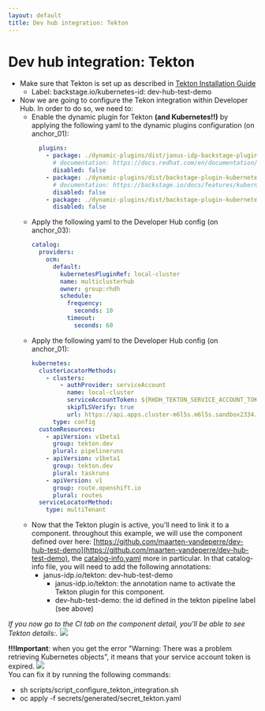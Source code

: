 ```yaml
---
layout: default
title: Dev hub integration: Tekton
---
```


# Dev hub integration: Tekton

* Make sure that Tekton is set up as described in [Tekton Installation Guide](https://maarten-vandeperre.github.io/developer-hub-documentation/tekton/infra_setup_tekton.html)
    * Label: backstage.io/kubernetes-id: dev-hub-test-demo
* Now we are going to configure the Tekon integration
  within Developer Hub. In order to do so,
  we need to:
  * Enable the dynamic plugin for Tekton **(and Kubernetes!!)** by applying the following yaml to the dynamic plugins configuration (on anchor_01):
    ```yaml
      plugins:
        - package: ./dynamic-plugins/dist/janus-idp-backstage-plugin-tekton
          # documentation: https://docs.redhat.com/en/documentation/red_hat_plug-ins_for_backstage/1.0/html-single/tekton_plugin_for_backstage/index#setting-tekton-plugin
          disabled: false
        - package: ./dynamic-plugins/dist/backstage-plugin-kubernetes-backend-dynamic
          # documentation: https://backstage.io/docs/features/kubernetes/configuration/#config
          disabled: false
        - package: ./dynamic-plugins/dist/backstage-plugin-kubernetes
          disabled: false
    ```
  * Apply the following yaml to the Developer Hub config (on anchor_03):
    ```yaml
    catalog:
      providers:
        ocm:
          default:
            kubernetesPluginRef: local-cluster
            name: multiclusterhub
            owner: group:rhdh
            schedule:
              frequency:
                seconds: 10
              timeout:
                seconds: 60
    ```
  * Apply the following yaml to the Developer Hub config (on anchor_01):
    ```yaml
    kubernetes:
      clusterLocatorMethods:
        - clusters:
            - authProvider: serviceAccount
              name: local-cluster
              serviceAccountToken: ${RHDH_TEKTON_SERVICE_ACCOUNT_TOKEN}
              skipTLSVerify: true
              url: https://api.apps.cluster-m6l5s.m6l5s.sandbox2334.opentlc.com:6443
          type: config
      customResources:
        - apiVersion: v1beta1
          group: tekton.dev
          plural: pipelineruns
        - apiVersion: v1beta1
          group: tekton.dev
          plural: taskruns
        - apiVersion: v1
          group: route.openshift.io
          plural: routes
      serviceLocatorMethod:
        type: multiTenant
    ```
  * Now that the Tekton plugin is active, you'll need to link it to a component. throughout this example, we will use the component defined over here:
  [https://github.com/maarten-vandeperre/dev-hub-test-demo](https://github.com/maarten-vandeperre/dev-hub-test-demo), the 
  [catalog-info.yaml](https://github.com/maarten-vandeperre/dev-hub-test-demo/blob/master/catalog-info.yaml)
  more in particular.
  In that catalog-info file, you will need to add the following annotations:
    * janus-idp.io/tekton: dev-hub-test-demo
      * janus-idp.io/tekton: the annotation name to activate the Tekton plugin for this component.
      * dev-hub-test-demo: the id defined in the tekton pipeline label (see above)

_If you now go to the CI tab on the component detail, you'll be able to see Tekton details:._
<img src="https://raw.githubusercontent.com/maarten-vandeperre/developer-hub-documentation/main/images/tekton_5.png" class="large">  


**!!!Important**: when you get the error "Warning: There was a problem retrieving Kubernetes objects", it means that your service account token is expired.
<img src="https://raw.githubusercontent.com/maarten-vandeperre/developer-hub-documentation/main/images/tekton_4.png" class="large">  
You can fix it by running the following commands:
* sh scripts/script_configure_tekton_integration.sh 
* oc apply -f secrets/generated/secret_tekton.yaml
